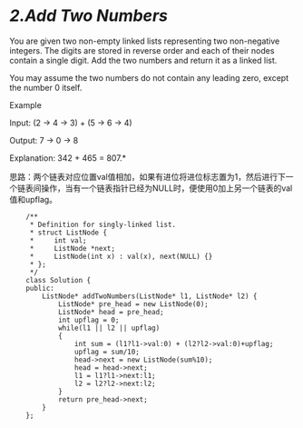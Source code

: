 # ***2.Add Two Numbers*** #

You are given two non-empty linked lists representing two non-negative integers. The digits are stored in reverse order and each of their nodes contain a single digit. Add the two numbers and return it as a linked list.

You may assume the two numbers do not contain any leading zero, except the number 0 itself.

Example

Input: (2 -> 4 -> 3) + (5 -> 6 -> 4)

Output: 7 -> 0 -> 8

Explanation: 342 + 465 = 807.*

思路：两个链表对应位置val值相加，如果有进位将进位标志置为1，然后进行下一个链表间操作，当有一个链表指针已经为NULL时，便使用0加上另一个链表的val值和upflag。

		/**
		 * Definition for singly-linked list.
		 * struct ListNode {
		 *     int val;
		 *     ListNode *next;
		 *     ListNode(int x) : val(x), next(NULL) {}
		 * };
		 */
		class Solution {
		public:
		    ListNode* addTwoNumbers(ListNode* l1, ListNode* l2) {
		        ListNode* pre_head = new ListNode(0);
				ListNode* head = pre_head;
				int upflag = 0;
				while(l1 || l2 || upflag)
				{
					int sum = (l1?l1->val:0) + (l2?l2->val:0)+upflag;
					upflag = sum/10;
		            head->next = new ListNode(sum%10);
		            head = head->next;
		            l1 = l1?l1->next:l1;
		            l2 = l2?l2->next:l2;
				}
				return pre_head->next;
		    }
		};